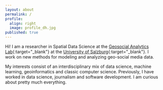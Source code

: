 ```yaml
---
layout: about
permalink: /
profile:
  align: right
  image: profile_dh.jpg
published: true
---
```


Hi! I am a researcher in Spatial Data Science at the [Geosocial Analytics Lab](https://geosocial.at/){:target="_blank"} at the [University of Salzburg](https://www.plus.ac.at/){:target="_blank"}. I work on new methods for modeling and analyzing geo-social media data.

My interests consist of an interdisciplinary mix of data science, machine learning, geoinformatics and classic computer science. Previously, I have worked in data science, journalism and software development. I am curious about pretty much everything.
